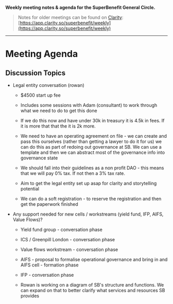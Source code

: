 **Weekly meeting notes & agenda for the SuperBenefit General Circle.**

> Notes for older meetings can be found on [Clarity](https://app.clarity.so/superbenefit/docs/7b03af88-ecdf-4858-8eb8-c0b8d35988f7):
> [https://app.clarity.so/superbenefit/weekly](https://app.clarity.so/superbenefit/weekly)

---

# Meeting Agenda

## Discussion Topics

- Legal entity conversation (rowan)

  - $4500 start up fee

  - Includes some sessions with Adam (consultant) to work through what we need to do to get this done

  - If we do this now and have under 30k in treasury it is 4.5k in fees. If it is more that that the it is 2k more. 

  - We need to have an operating agreement on file - we can create and pass this ourselves (rather than getting a lawyer to do it for us) we can do this as part of redoing out governance at SB. We can use a template and then we can abstract most of the governance info into governance state

  - We should fall into their guidelines as a non profit DAO - this means that we will pay 0% tax. If not then a 3% tax rate. 

  - Aim to get the legal entity set up asap for clarity and storytelling potential 

  - We can do a soft registration - to reserve the registration and then get the paperwork finished 

- Any support needed for new cells / workstreams (yield fund, IFP, AIFS, Value Flows)?

  - Yield fund group - conversation phase

  - ICS / Greenpill London - conversation phase

  - Value flows workstream - conversation phase

  - AIFS - proposal to formalise operational governance and bring in and AIFS cell - formation phase

  - IFP - conversation phase

  - Rowan is working on a diagram of SB's structure and functions. We can expand on that to better clarify what services and resources SB provides

### 
